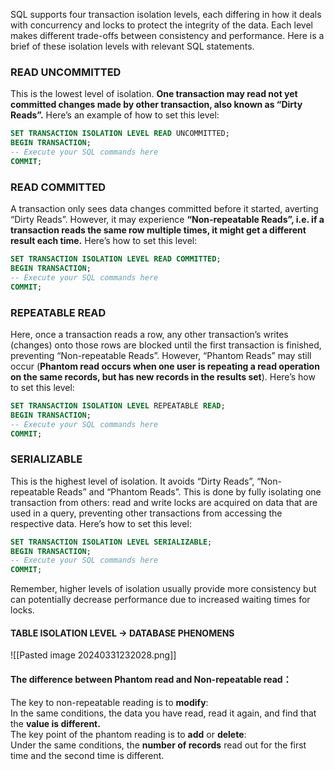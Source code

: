 SQL supports four transaction isolation levels, each differing in how it deals with concurrency and locks to protect the integrity of the data. Each level makes different trade-offs between consistency and performance. Here is a brief of these isolation levels with relevant SQL statements.
### READ UNCOMMITTED 

This is the lowest level of isolation. **One transaction may read not yet committed changes made by other transaction, also known as “Dirty Reads”.** Here’s an example of how to set this level:

```sql
SET TRANSACTION ISOLATION LEVEL READ UNCOMMITTED;
BEGIN TRANSACTION;
-- Execute your SQL commands here
COMMIT;
```
### READ COMMITTED 

A transaction only sees data changes committed before it started, averting “Dirty Reads”. However, it may experience **“Non-repeatable Reads”, i.e. if a transaction reads the same row multiple times, it might get a different result each time.** Here’s how to set this level:

```sql
SET TRANSACTION ISOLATION LEVEL READ COMMITTED;
BEGIN TRANSACTION;
-- Execute your SQL commands here
COMMIT;
```

### REPEATABLE READ 

Here, once a transaction reads a row, any other transaction’s writes (changes) onto those rows are blocked until the first transaction is finished, preventing “Non-repeatable Reads”. However, “Phantom Reads” may still occur (**Phantom read occurs when one user is repeating a read operation on the same records, but has new records in the results set**). Here’s how to set this level:

```sql
SET TRANSACTION ISOLATION LEVEL REPEATABLE READ;
BEGIN TRANSACTION;
-- Execute your SQL commands here
COMMIT;
```

### SERIALIZABLE 

This is the highest level of isolation. It avoids “Dirty Reads”, “Non-repeatable Reads” and “Phantom Reads”. This is done by fully isolating one transaction from others: read and write locks are acquired on data that are used in a query, preventing other transactions from accessing the respective data. Here’s how to set this level:

```sql
SET TRANSACTION ISOLATION LEVEL SERIALIZABLE;
BEGIN TRANSACTION;
-- Execute your SQL commands here
COMMIT;
```

Remember, higher levels of isolation usually provide more consistency but can potentially decrease performance due to increased waiting times for locks.
#### TABLE ISOLATION LEVEL -> DATABASE PHENOMENS

![[Pasted image 20240331232028.png]]

#### The difference between Phantom read and Non-repeatable read：

The key to non-repeatable reading is to **modify**:  
In the same conditions, the data you have read, read it again, and find that the **value is different.**  
The key point of the phantom reading is to **add** or **delete**:  
Under the same conditions, the **number of records** read out for the first time and the second time is different.
